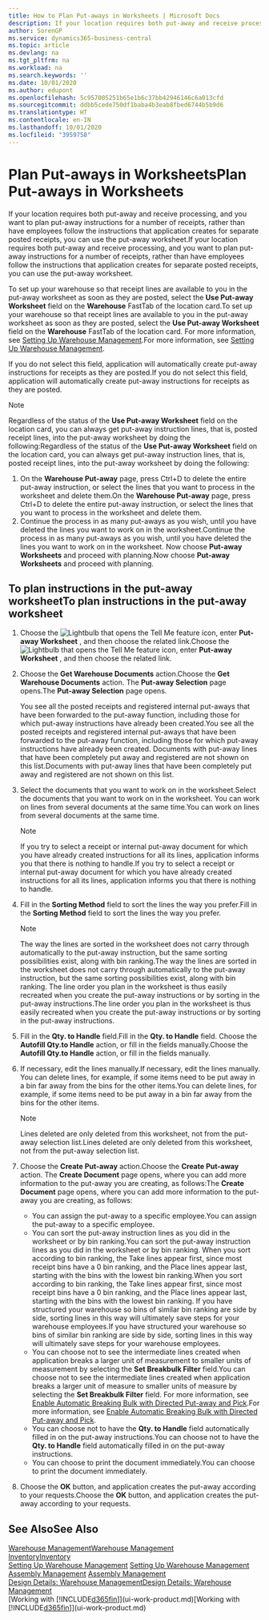 ```yaml
---
title: How to Plan Put-aways in Worksheets | Microsoft Docs
description: If your location requires both put-away and receive processing, and you want to plan put-away instructions for a number of receipts, rather than have employees follow the instructions that application creates for separate posted receipts, you can use the put-away worksheet.
author: SorenGP
ms.service: dynamics365-business-central
ms.topic: article
ms.devlang: na
ms.tgt_pltfrm: na
ms.workload: na
ms.search.keywords: ''
ms.date: 10/01/2020
ms.author: edupont
ms.openlocfilehash: 5c957005251b65e1b6c37bb42946146c6a013cfd
ms.sourcegitcommit: ddbb5cede750df1baba4b3eab8fbed6744b5b9d6
ms.translationtype: HT
ms.contentlocale: en-IN
ms.lasthandoff: 10/01/2020
ms.locfileid: "3959758"
---
```

# <a name="plan-put-aways-in-worksheets"></a><span data-ttu-id="b93d0-103">Plan Put-aways in Worksheets</span><span class="sxs-lookup"><span data-stu-id="b93d0-103">Plan Put-aways in Worksheets</span></span>
<span data-ttu-id="b93d0-104">If your location requires both put-away and receive processing, and you want to plan put-away instructions for a number of receipts, rather than have employees follow the instructions that application creates for separate posted receipts, you can use the put-away worksheet.</span><span class="sxs-lookup"><span data-stu-id="b93d0-104">If your location requires both put-away and receive processing, and you want to plan put-away instructions for a number of receipts, rather than have employees follow the instructions that application creates for separate posted receipts, you can use the put-away worksheet.</span></span>  

<span data-ttu-id="b93d0-105">To set up your warehouse so that receipt lines are available to you in the put-away worksheet as soon as they are posted, select the **Use Put-away Worksheet** field on the **Warehouse** FastTab of the location card.</span><span class="sxs-lookup"><span data-stu-id="b93d0-105">To set up your warehouse so that receipt lines are available to you in the put-away worksheet as soon as they are posted, select the **Use Put-away Worksheet** field on the **Warehouse** FastTab of the location card.</span></span> <span data-ttu-id="b93d0-106">For more information, see [Setting Up Warehouse Management](warehouse-setup-warehouse.md).</span><span class="sxs-lookup"><span data-stu-id="b93d0-106">For more information, see [Setting Up Warehouse Management](warehouse-setup-warehouse.md).</span></span>  

<span data-ttu-id="b93d0-107">If you do not select this field, application will automatically create put-away instructions for receipts as they are posted.</span><span class="sxs-lookup"><span data-stu-id="b93d0-107">If you do not select this field, application will automatically create put-away instructions for receipts as they are posted.</span></span>  

> [!NOTE]  
>  <span data-ttu-id="b93d0-108">Regardless of the status of the **Use Put-away Worksheet** field on the location card, you can always get put-away instruction lines, that is, posted receipt lines, into the put-away worksheet by doing the following:</span><span class="sxs-lookup"><span data-stu-id="b93d0-108">Regardless of the status of the **Use Put-away Worksheet** field on the location card, you can always get put-away instruction lines, that is, posted receipt lines, into the put-away worksheet by doing the following:</span></span>  
>   
>  1.  <span data-ttu-id="b93d0-109">On the **Warehouse Put-away** page, press Ctrl+D to delete the entire put-away instruction, or select the lines that you want to process in the worksheet and delete them.</span><span class="sxs-lookup"><span data-stu-id="b93d0-109">On the **Warehouse Put-away** page, press Ctrl+D to delete the entire put-away instruction, or select the lines that you want to process in the worksheet and delete them.</span></span>  
> 2.  <span data-ttu-id="b93d0-110">Continue the process in as many put-aways as you wish, until you have deleted the lines you want to work on in the worksheet.</span><span class="sxs-lookup"><span data-stu-id="b93d0-110">Continue the process in as many put-aways as you wish, until you have deleted the lines you want to work on in the worksheet.</span></span> <span data-ttu-id="b93d0-111">Now choose **Put-away Worksheets** and proceed with planning.</span><span class="sxs-lookup"><span data-stu-id="b93d0-111">Now choose **Put-away Worksheets** and proceed with planning.</span></span>  

## <a name="to-plan-instructions-in-the-put-away-worksheet"></a><span data-ttu-id="b93d0-112">To plan instructions in the put-away worksheet</span><span class="sxs-lookup"><span data-stu-id="b93d0-112">To plan instructions in the put-away worksheet</span></span>  
1.  <span data-ttu-id="b93d0-113">Choose the ![Lightbulb that opens the Tell Me feature](media/ui-search/search_small.png "Tell me what you want to do") icon, enter **Put-away Worksheet** , and then choose the related link.</span><span class="sxs-lookup"><span data-stu-id="b93d0-113">Choose the ![Lightbulb that opens the Tell Me feature](media/ui-search/search_small.png "Tell me what you want to do") icon, enter **Put-away Worksheet** , and then choose the related link.</span></span>  
2.  <span data-ttu-id="b93d0-114">Choose the **Get Warehouse Documents** action.</span><span class="sxs-lookup"><span data-stu-id="b93d0-114">Choose the **Get Warehouse Documents** action.</span></span> <span data-ttu-id="b93d0-115">The **Put-away Selection** page opens.</span><span class="sxs-lookup"><span data-stu-id="b93d0-115">The **Put-away Selection** page opens.</span></span>  

    <span data-ttu-id="b93d0-116">You see all the posted receipts and registered internal put-aways that have been forwarded to the put-away function, including those for which put-away instructions have already been created.</span><span class="sxs-lookup"><span data-stu-id="b93d0-116">You see all the posted receipts and registered internal put-aways that have been forwarded to the put-away function, including those for which put-away instructions have already been created.</span></span> <span data-ttu-id="b93d0-117">Documents with put-away lines that have been completely put away and registered are not shown on this list.</span><span class="sxs-lookup"><span data-stu-id="b93d0-117">Documents with put-away lines that have been completely put away and registered are not shown on this list.</span></span>  

3. <span data-ttu-id="b93d0-118">Select the documents that you want to work on in the worksheet.</span><span class="sxs-lookup"><span data-stu-id="b93d0-118">Select the documents that you want to work on in the worksheet.</span></span> <span data-ttu-id="b93d0-119">You can work on lines from several documents at the same time.</span><span class="sxs-lookup"><span data-stu-id="b93d0-119">You can work on lines from several documents at the same time.</span></span>  

    > [!NOTE]  
    >  <span data-ttu-id="b93d0-120">If you try to select a receipt or internal put-away document for which you have already created instructions for all its lines, application informs you that there is nothing to handle.</span><span class="sxs-lookup"><span data-stu-id="b93d0-120">If you try to select a receipt or internal put-away document for which you have already created instructions for all its lines, application informs you that there is nothing to handle.</span></span>  

4. <span data-ttu-id="b93d0-121">Fill in the **Sorting Method** field to sort the lines the way you prefer.</span><span class="sxs-lookup"><span data-stu-id="b93d0-121">Fill in the **Sorting Method** field to sort the lines the way you prefer.</span></span>  

    > [!NOTE]  
    >  <span data-ttu-id="b93d0-122">The way the lines are sorted in the worksheet does not carry through automatically to the put-away instruction, but the same sorting possibilities exist, along with bin ranking.</span><span class="sxs-lookup"><span data-stu-id="b93d0-122">The way the lines are sorted in the worksheet does not carry through automatically to the put-away instruction, but the same sorting possibilities exist, along with bin ranking.</span></span> <span data-ttu-id="b93d0-123">The line order you plan in the worksheet is thus easily recreated when you create the put-away instructions or by sorting in the put-away instructions.</span><span class="sxs-lookup"><span data-stu-id="b93d0-123">The line order you plan in the worksheet is thus easily recreated when you create the put-away instructions or by sorting in the put-away instructions.</span></span>  

5.  <span data-ttu-id="b93d0-124">Fill in the **Qty. to Handle** field.</span><span class="sxs-lookup"><span data-stu-id="b93d0-124">Fill in the **Qty. to Handle** field.</span></span> <span data-ttu-id="b93d0-125">Choose the **Autofill Qty.to Handle** action, or fill in the fields manually.</span><span class="sxs-lookup"><span data-stu-id="b93d0-125">Choose the **Autofill Qty.to Handle** action, or fill in the fields manually.</span></span>  
6.  <span data-ttu-id="b93d0-126">If necessary, edit the lines manually.</span><span class="sxs-lookup"><span data-stu-id="b93d0-126">If necessary, edit the lines manually.</span></span> <span data-ttu-id="b93d0-127">You can delete lines, for example, if some items need to be put away in a bin far away from the bins for the other items.</span><span class="sxs-lookup"><span data-stu-id="b93d0-127">You can delete lines, for example, if some items need to be put away in a bin far away from the bins for the other items.</span></span>  

    > [!NOTE]  
    >  <span data-ttu-id="b93d0-128">Lines deleted are only deleted from this worksheet, not from the put-away selection list.</span><span class="sxs-lookup"><span data-stu-id="b93d0-128">Lines deleted are only deleted from this worksheet, not from the put-away selection list.</span></span>  

7.  <span data-ttu-id="b93d0-129">Choose the **Create Put-away** action.</span><span class="sxs-lookup"><span data-stu-id="b93d0-129">Choose the **Create Put-away** action.</span></span> <span data-ttu-id="b93d0-130">The **Create Document** page opens, where you can add more information to the put-away you are creating, as follows:</span><span class="sxs-lookup"><span data-stu-id="b93d0-130">The **Create Document** page opens, where you can add more information to the put-away you are creating, as follows:</span></span>  

    -   <span data-ttu-id="b93d0-131">You can assign the put-away to a specific employee.</span><span class="sxs-lookup"><span data-stu-id="b93d0-131">You can assign the put-away to a specific employee.</span></span>  
    -   <span data-ttu-id="b93d0-132">You can sort the put-away instruction lines as you did in the worksheet or by bin ranking.</span><span class="sxs-lookup"><span data-stu-id="b93d0-132">You can sort the put-away instruction lines as you did in the worksheet or by bin ranking.</span></span> <span data-ttu-id="b93d0-133">When you sort according to bin ranking, the Take lines appear first, since most receipt bins have a 0 bin ranking, and the Place lines appear last, starting with the bins with the lowest bin ranking.</span><span class="sxs-lookup"><span data-stu-id="b93d0-133">When you sort according to bin ranking, the Take lines appear first, since most receipt bins have a 0 bin ranking, and the Place lines appear last, starting with the bins with the lowest bin ranking.</span></span> <span data-ttu-id="b93d0-134">If you have structured your warehouse so bins of similar bin ranking are side by side, sorting lines in this way will ultimately save steps for your warehouse employees.</span><span class="sxs-lookup"><span data-stu-id="b93d0-134">If you have structured your warehouse so bins of similar bin ranking are side by side, sorting lines in this way will ultimately save steps for your warehouse employees.</span></span>  
    -   <span data-ttu-id="b93d0-135">You can choose not to see the intermediate lines created when application breaks a larger unit of measurement to smaller units of measurement by selecting the **Set Breakbulk Filter** field.</span><span class="sxs-lookup"><span data-stu-id="b93d0-135">You can choose not to see the intermediate lines created when application breaks a larger unit of measure to smaller units of measure by selecting the **Set Breakbulk Filter** field.</span></span> <span data-ttu-id="b93d0-136">For more information, see [Enable Automatic Breaking Bulk with Directed Put-away and Pick](warehouse-enable-automatic-breaking-bulk-with-directed-put-away-and-pick.md).</span><span class="sxs-lookup"><span data-stu-id="b93d0-136">For more information, see [Enable Automatic Breaking Bulk with Directed Put-away and Pick](warehouse-enable-automatic-breaking-bulk-with-directed-put-away-and-pick.md).</span></span>  
    -   <span data-ttu-id="b93d0-137">You can choose not to have the **Qty. to Handle** field automatically filled in on the put-away instructions.</span><span class="sxs-lookup"><span data-stu-id="b93d0-137">You can choose not to have the **Qty. to Handle** field automatically filled in on the put-away instructions.</span></span>  
    -   <span data-ttu-id="b93d0-138">You can choose to print the document immediately.</span><span class="sxs-lookup"><span data-stu-id="b93d0-138">You can choose to print the document immediately.</span></span>  

8.  <span data-ttu-id="b93d0-139">Choose the **OK** button, and application creates the put-away according to your requests.</span><span class="sxs-lookup"><span data-stu-id="b93d0-139">Choose the **OK** button, and application creates the put-away according to your requests.</span></span>  

## <a name="see-also"></a><span data-ttu-id="b93d0-140">See Also</span><span class="sxs-lookup"><span data-stu-id="b93d0-140">See Also</span></span>  
[<span data-ttu-id="b93d0-141">Warehouse Management</span><span class="sxs-lookup"><span data-stu-id="b93d0-141">Warehouse Management</span></span>](warehouse-manage-warehouse.md)  
[<span data-ttu-id="b93d0-142">Inventory</span><span class="sxs-lookup"><span data-stu-id="b93d0-142">Inventory</span></span>](inventory-manage-inventory.md)  
<span data-ttu-id="b93d0-143">[Setting Up Warehouse Management](warehouse-setup-warehouse.md)   </span><span class="sxs-lookup"><span data-stu-id="b93d0-143">[Setting Up Warehouse Management](warehouse-setup-warehouse.md)   </span></span>  
<span data-ttu-id="b93d0-144">[Assembly Management](assembly-assemble-items.md)  </span><span class="sxs-lookup"><span data-stu-id="b93d0-144">[Assembly Management](assembly-assemble-items.md)  </span></span>  
[<span data-ttu-id="b93d0-145">Design Details: Warehouse Management</span><span class="sxs-lookup"><span data-stu-id="b93d0-145">Design Details: Warehouse Management</span></span>](design-details-warehouse-management.md)  
<span data-ttu-id="b93d0-146">[Working with [!INCLUDE[d365fin](includes/d365fin_md.md)]](ui-work-product.md)</span><span class="sxs-lookup"><span data-stu-id="b93d0-146">[Working with [!INCLUDE[d365fin](includes/d365fin_md.md)]](ui-work-product.md)</span></span>
